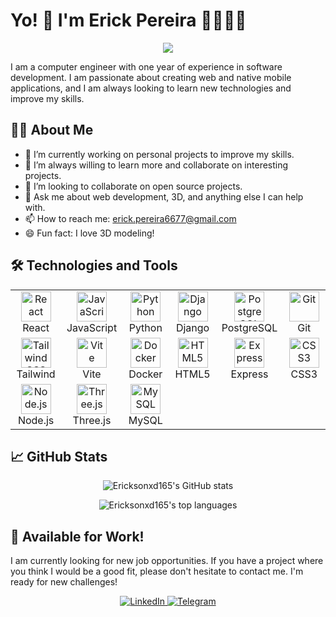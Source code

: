 
# Yo! 🖖 I'm Erick Pereira 🍐👨🏾‍💻

<p align="center">
  <a href="https://github.com/Ericksonxd165">
    <img src="https://skillicons.dev/icons?i=react,js,python,django,postgres,git,tailwind,vite,docker,html,express,css,nodejs,threejs,mysql" />
  </a>
</p>

I am a computer engineer with one year of experience in software development. I am passionate about creating web and native mobile applications, and I am always looking to learn new technologies and improve my skills.

## 👨‍💻 About Me

- 🔭 I’m currently working on personal projects to improve my skills.
- 🌱 I’m always willing to learn more and collaborate on interesting projects.
- 👯 I’m looking to collaborate on open source projects.
- 💬 Ask me about web development, 3D, and anything else I can help with.
- 📫 How to reach me: [erick.pereira6677@gmail.com](mailto:erick.pereira6677@gmail.com)
- 😄 Fun fact: I love 3D modeling!

## 🛠️ Technologies and Tools

<table>
  <tr>
    <td align="center" width="96">
      <a href="#-technologies-and-tools">
        <img src="https://skillicons.dev/icons?i=react" width="48" height="48" alt="React" />
      </a>
      <br>React
    </td>
    <td align="center" width="96">
      <a href="#-technologies-and-tools">
        <img src="https://skillicons.dev/icons?i=js" width="48" height="48" alt="JavaScript" />
      </a>
      <br>JavaScript
    </td>
    <td align="center" width="96">
      <a href="#-technologies-and-tools">
        <img src="https://skillicons.dev/icons?i=python" width="48" height="48" alt="Python" />
      </a>
      <br>Python
    </td>
    <td align="center" width="96">
      <a href="#-technologies-and-tools">
        <img src="https://skillicons.dev/icons?i=django" width="48" height="48" alt="Django" />
      </a>
      <br>Django
    </td>
    <td align="center" width="96">
      <a href="#-technologies-and-tools">
        <img src="https://skillicons.dev/icons?i=postgres" width="48" height="48" alt="PostgreSQL" />
      </a>
      <br>PostgreSQL
    </td>
    <td align="center" width="96">
      <a href="#-technologies-and-tools">
        <img src="https://skillicons.dev/icons?i=git" width="48" height="48" alt="Git" />
      </a>
      <br>Git
    </td>
  </tr>
  <tr>
    <td align="center" width="96">
      <a href="#-technologies-and-tools">
        <img src="https://skillicons.dev/icons?i=tailwind" width="48" height="48" alt="Tailwind CSS" />
      </a>
      <br>Tailwind
    </td>
    <td align="center" width="96">
      <a href="#-technologies-and-tools">
        <img src="https://skillicons.dev/icons?i=vite" width="48" height="48" alt="Vite" />
      </a>
      <br>Vite
    </td>
    <td align="center" width="96">
      <a href="#-technologies-and-tools">
        <img src="https://skillicons.dev/icons?i=docker" width="48" height="48" alt="Docker" />
      </a>
      <br>Docker
    </td>
    <td align="center" width="96">
      <a href="#-technologies-and-tools">
        <img src="https://skillicons.dev/icons?i=html" width="48" height="48" alt="HTML5" />
      </a>
      <br>HTML5
    </td>
    <td align="center" width="96">
      <a href="#-technologies-and-tools">
        <img src="https://skillicons.dev/icons?i=express" width="48" height="48" alt="Express" />
      </a>
      <br>Express
    </td>
    <td align="center" width="96">
      <a href="#-technologies-and-tools">
        <img src="https://skillicons.dev/icons?i=css" width="48" height="48" alt="CSS3" />
      </a>
      <br>CSS3
    </td>
  </tr>
  <tr>
    <td align="center" width="96">
      <a href="#-technologies-and-tools">
        <img src="https://skillicons.dev/icons?i=nodejs" width="48" height="48" alt="Node.js" />
      </a>
      <br>Node.js
    </td>
    <td align="center" width="96">
      <a href="#-technologies-and-tools">
        <img src="https://skillicons.dev/icons?i=threejs" width="48" height="48" alt="Three.js" />
      </a>
      <br>Three.js
    </td>
    <td align="center" width="96">
      <a href="#-technologies-and-tools">
        <img src="https://skillicons.dev/icons?i=mysql" width="48" height="48" alt="MySQL" />
      </a>
      <br>MySQL
    </td>
  </tr>
</table>

## 📈 GitHub Stats

<p align="center">
  <img src="https://github-readme-stats.vercel.app/api?username=Ericksonxd165&show_icons=true&theme=radical" alt="Ericksonxd165's GitHub stats" />
</p>

<p align="center">
  <img src="https://github-readme-stats.vercel.app/api/top-langs/?username=Ericksonxd165&layout=compact&theme=radical" alt="Ericksonxd165's top languages" />
</p>

## 💼 Available for Work!

I am currently looking for new job opportunities. If you have a project where you think I would be a good fit, please don't hesitate to contact me. I'm ready for new challenges!

<p align="center">
  <a href="https://www.linkedin.com/in/erick-pereira-169944323">
    <img src="https://img.shields.io/badge/LinkedIn-0077B5?style=for-the-badge&logo=linkedin&logoColor=white" alt="LinkedIn" />
  </a>
  <a href="https://t.me/EricksonXD16">
    <img src="https://img.shields.io/badge/Telegram-2CA5E0?style=for-the-badge&logo=telegram&logoColor=white" alt="Telegram" />
  </a>
</p>

